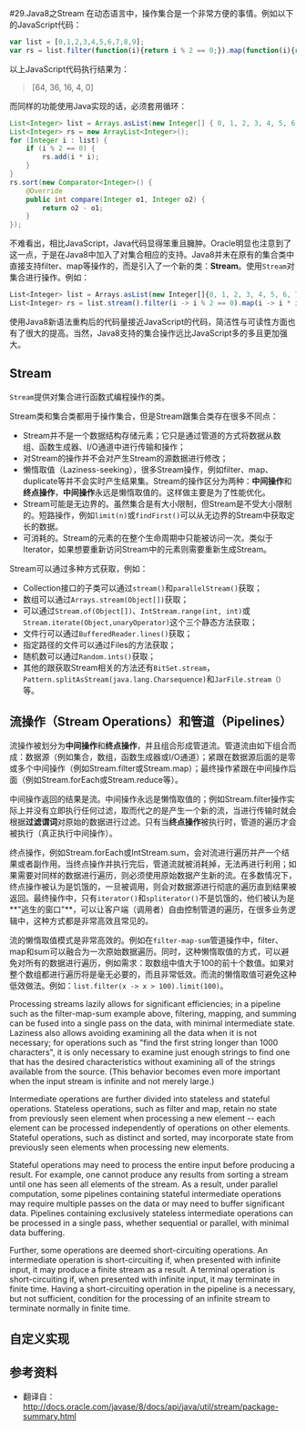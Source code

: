 #29.Java8之Stream
在动态语言中，操作集合是一个非常方便的事情。例如以下的JavaScript代码：
```JavaScript
var list = [0,1,2,3,4,5,6,7,8,9];
var rs = list.filter(function(i){return i % 2 == 0;}).map(function(i){return i * i;}).sort(function(x,y){return x < y;})
```
以上JavaScript代码执行结果为：
> [64, 36, 16, 4, 0]

而同样的功能使用Java实现的话，必须套用循环：
```Java
List<Integer> list = Arrays.asList(new Integer[] { 0, 1, 2, 3, 4, 5, 6, 7, 8, 9 });
List<Integer> rs = new ArrayList<Integer>();
for (Integer i : list) {
	if (i % 2 == 0) {
		rs.add(i * i);
	}
}
rs.sort(new Comparator<Integer>() {
	@Override
	public int compare(Integer o1, Integer o2) {
		return o2 - o1;
	}
});
```
不难看出，相比JavaScript，Java代码显得笨重且臃肿。Oracle明显也注意到了这一点，于是在Java8中加入了对集合相应的支持。Java8并未在原有的集合类中直接支持filter、map等操作的，而是引入了一个新的类：**Stream**。使用`Stream`对集合进行操作。例如：
```JavaScript
List<Integer> list = Arrays.asList(new Integer[]{0, 1, 2, 3, 4, 5, 6, 7, 8, 9});
List<Integer> rs = list.stream().filter(i -> i % 2 == 0).map(i -> i * i).sorted((x,y) -> y - x).collect(Collectors.toList());
```
使用Java8新语法重构后的代码量接近JavaScript的代码，简洁性与可读性方面也有了很大的提高。当然，Java8支持的集合操作远比JavaScript多的多且更加强大。

## Stream

`Stream`提供对集合进行函数式编程操作的类。

Stream类和集合类都用于操作集合，但是Stream跟集合类存在很多不同点：

 * Stream并不是一个数据结构存储元素；它只是通过管道的方式将数据从数组、函数生成器、I/O通道中进行传输和操作；
 * 对Stream的操作并不会对产生Stream的源数据进行修改；
 * 懒惰取值（Laziness-seeking），很多Stream操作，例如filter、map、duplicate等并不会实时产生结果集。Stream的操作区分为两种：**中间操作**和**终点操作**，**中间操作**永远是懒惰取值的。这样做主要是为了性能优化。
 * Stream可能是无边界的。虽然集合是有大小限制，但Stream是不受大小限制的。短路操作，例如`limit(n)`或`findFirst()`可以从无边界的Stream中获取定长的数据。
 * 可消耗的。Stream的元素的在整个生命周期中只能被访问一次。类似于Iterator，如果想要重新访问Stream中的元素则需要重新生成Stream。

Stream可以通过多种方式获取，例如：

* Collection接口的子类可以通过`stream()`和`parallelStream()`获取；
* 数组可以通过`Arrays.stream(Object[])`获取；
* 可以通过`Stream.of(Object[])`、`IntStream.range(int, int)`或`Stream.iterate(Object,unaryOperator)`这个三个静态方法获取；
* 文件行可以通过`BufferedReader.lines()`获取；
* 指定路径的文件可以通过Files的方法获取；
* 随机数可以通过`Random.ints()`获取；
* 其他的跟获取Stream相关的方法还有`BitSet.stream`，`Pattern.splitAsStream(java.lang.Charsequence)`和`JarFile.stream（）`等。

## 流操作（Stream Operations）和管道（Pipelines）

流操作被划分为**中间操作**和**终点操作**，并且组合形成管道流。管道流由如下组合而成：数据源（例如集合，数组，函数生成器或I/O通道）；紧跟在数据源后面的是零或多个中间操作（例如Stream.filter或Stream.map）；最终操作紧跟在中间操作后面（例如Stream.forEach或Stream.reduce等）。

中间操作返回的结果是流。中间操作永远是懒惰取值的；例如Stream.filter操作实际上并没有立即执行任何过滤，取而代之的是产生一个新的流，当进行传输时就会根据**过滤谓词**对原始的数据进行过滤。只有当**终点操作**被执行时，管道的遍历才会被执行（真正执行中间操作）。

终点操作，例如Stream.forEach或IntStream.sum，会对流进行遍历并产一个结果或者副作用。当终点操作并执行完后，管道流就被消耗掉，无法再进行利用；如果需要对同样的数据进行遍历，则必须使用原始数据产生新的流。在多数情况下，终点操作被认为是饥饿的，一旦被调用，则会对数据源进行彻底的遍历直到结果被返回。最终操作中，只有`iterator()`和`spliterator()`不是饥饿的，他们被认为是**"逃生的窗口"**，可以让客户端（调用者）自由控制管道的遍历，在很多业务逻辑中，这种方式都是非常高效且常见的。

流的懒惰取值模式是非常高效的。例如在`filter-map-sum`管道操作中，filter、map和sum可以融合为一次原始数据遍历。同时，这种懒惰取值的方式，可以避免对所有的数据进行遍历，例如需求：取数组中值大于100的前十个数值。如果对整个数组都进行遍历将是毫无必要的，而且非常低效。而流的懒惰取值可避免这种低效做法。例如：`list.filter(x -> x > 100).limit(100)`。

Processing streams lazily allows for significant efficiencies; in a pipeline such as the filter-map-sum example above, filtering, mapping, and summing can be fused into a single pass on the data, with minimal intermediate state. Laziness also allows avoiding examining all the data when it is not necessary; for operations such as "find the first string longer than 1000 characters", it is only necessary to examine just enough strings to find one that has the desired characteristics without examining all of the strings available from the source. (This behavior becomes even more important when the input stream is infinite and not merely large.)

Intermediate operations are further divided into stateless and stateful operations. Stateless operations, such as filter and map, retain no state from previously seen element when processing a new element -- each element can be processed independently of operations on other elements. Stateful operations, such as distinct and sorted, may incorporate state from previously seen elements when processing new elements.

Stateful operations may need to process the entire input before producing a result. For example, one cannot produce any results from sorting a stream until one has seen all elements of the stream. As a result, under parallel computation, some pipelines containing stateful intermediate operations may require multiple passes on the data or may need to buffer significant data. Pipelines containing exclusively stateless intermediate operations can be processed in a single pass, whether sequential or parallel, with minimal data buffering.

Further, some operations are deemed short-circuiting operations. An intermediate operation is short-circuiting if, when presented with infinite input, it may produce a finite stream as a result. A terminal operation is short-circuiting if, when presented with infinite input, it may terminate in finite time. Having a short-circuiting operation in the pipeline is a necessary, but not sufficient, condition for the processing of an infinite stream to terminate normally in finite time.

## 自定义实现

## 参考资料
 * 翻译自：http://docs.oracle.com/javase/8/docs/api/java/util/stream/package-summary.html
